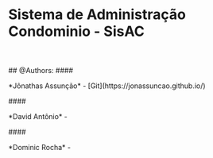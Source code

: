 # Sistema de Administração Condominio - **SisAC**
<br />
<br />
## @Authors: 
####           <p>*Jônathas Assunção* - [Git](https://jonassuncao.github.io/) </p>
####           <p>*David Antônio* - </p>
####           <p>*Dominic Rocha* - </p>

